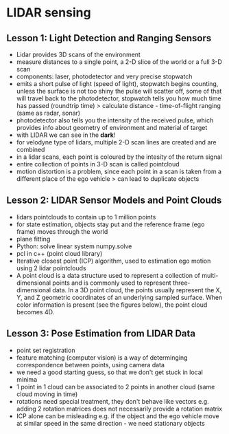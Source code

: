 # LIDAR sensing

## Lesson 1: Light Detection and Ranging Sensors
- Lidar provides 3D scans of the environment
- measure distances to a single point, a 2-D slice of the world or a full 3-D scan
- components: laser, photodetector and very precise stopwatch
- emits a short pulse of light (speed of light), stopwatch begins counting, unless the surface is not too shiny the pulse will scatter off, some of that will travel back to the photodetector,
stopwatch tells you how much time has passed (roundtrip time) > calculate distance - time-of-flight ranging (same as radar, sonar)
- photodetector also tells you the intensity of the received pulse, which provides info about geometry of environment and material of target
- with LIDAR we can see in the **dark**!
- for velodyne type of lidars, multiple 2-D scan lines are created and are combined
- in a lidar scans, each point is coloured by the intesity of the return signal
- entire collection of points in 3-D scan is called pointcloud
- motion distortion is a problem, since each point in a scan is taken from a different place of the ego vehicle > can lead to duplicate objects

## Lesson 2: LIDAR Sensor Models and Point Clouds
- lidars pointclouds to contain up to 1 million points
- for state estimation, objects stay put and the reference frame (ego frame) moves through the world
- plane fitting
- Python: solve linear system numpy.solve
- pcl in c++ (point cloud library)
- Iterative closest point (ICP) algorithm, used to estimation ego motion using 2 lidar pointclouds
- A point cloud is a data structure used to represent a collection of multi-dimensional points and is commonly used to represent three-dimensional data. In a 3D point cloud, the points usually represent the X, Y, and Z geometric coordinates of an underlying sampled surface. When color information is present (see the figures below), the point cloud becomes 4D.

## Lesson 3: Pose Estimation from LIDAR Data
- point set registration 
- feature matching (computer vision) is a way of determinging correspondence between points, using camera data
- we need a good starting guess, so that we don't get stuck in local minima
- 1 point in 1 cloud can be associated to 2 points in another cloud (same cloud moving in time)
- rotations need special treatment, they don't behave like vectors e.g. adding 2 rotation matrices does not necessarily provide a rotation matrix
- ICP alone can be misleading e.g. if the object and the ego vehicle move at similar speed in the same direction - we need stationary objects
